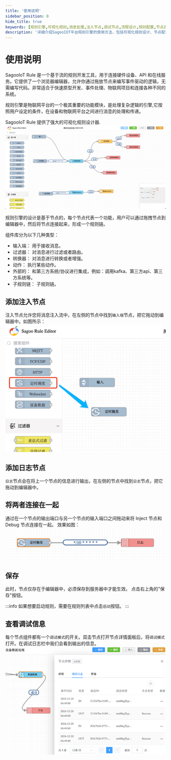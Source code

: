 ```yaml
---
title: '使用说明'
sidebar_position: 0
hide_title: true
keywords: [规则引擎,可视化规则,消息处理,注入节点,调试节点,流程设计,规则配置,节点连接,规则编排,逻辑处理]
description: '详细介绍SagooIOT平台规则引擎的使用方法，包括可视化规则设计、节点配置、消息处理等功能。'
---
```

# 使用说明

SagooIoT Rule 是一个基于流的规则开发工具，用于连接硬件设备、API 和在线服务。它提供了一个浏览器编辑器，允许你通过拖放节点来编写事件驱动的逻辑，无需编写代码。非常适合于快速原型开发、事件处理、物联网项目和连接各种不同的系统。

规则引擎是物联网平台的一个极其重要的功能模块，是处理复杂逻辑的引擎,它按照用户设定的条件，在设备和物联网平台之间进行消息的处理和传递。

SagooIoT Rule 提供了强大的可视化规则设计器.
![img_1.png](../imgs/ruleEngine/rule-engine.png)

规则引擎的设计是基于节点的，每个节点代表一个功能，用户可以通过拖拽节点到编辑器中，然后将节点连接起来，形成一个规则链。

组件库分为以下几种类型：

* 输入端： 用于接收消息。
* 过滤器： 对消息进行过滤或者路由。
* 转换器： 对消息进行转换或者增强。
* 动作： 执行某些动作。
* 外部的： 和第三方系统/协议进行集成，例如：调用kafka、第三方api、第三方系统等。
* 子规则链： 子规则链。



## 添加注入节点

注入节点允许您将消息注入流中，在左侧的节点中找到`输入端`节点，把它拖动到编辑器中。如图所示：
![img_1.png](../imgs/ruleEngine/rule_instance_02_01-03bb3c982967f4825c6f96760d88df11.png)

## 添加日志节点

`日志`节点会在将上一个节点的信息进行输出，在左侧的节点中找到`日志`节点，把它拖动到编辑器中。

## 将两者连接在一起

通过在一个节点的输出端口与另一个节点的输入端口之间拖动来将 Inject 节点和 Debug 节点连接在一起。
效果如图：
![img.png](../imgs/ruleEngine/ruleengine002.png)

## 保存

此时，节点仅存在于编辑器中，必须保存到服务器中才能生效。
点击右上角的"保存"按钮。

:::info
如果想要启动规则，需要在规则列表中点击`启动`按钮。
:::

## 查看调试信息

每个节点组件都有一个`调试模式`的开关。双击节点打开节点详情面板后，将`调试模式`打开。在调试日志栏中我们会看到输出的信息。
![img](../imgs/ruleEngine/log.png)
